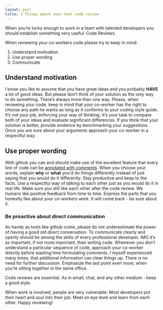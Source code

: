 ```yaml
---
layout: post
title: 3 Things about your next code review
---
```


When you’re lucky enough to work in a team with talented developers you should establish something very useful: Code Reviews.

When reviewing your co-workers code please try to keep in mind:

1. Understand motivation
2. Use proper wording
3. Communicate

## Understand motivation

I know you like to assume that you have great ideas and you probably **HAVE** a lot of good ideas. But please don’t think of your solution as the only way to do something. There’s always more than one way. Please, when reviewing your code, keep in mind that your co-worker has the right to choose any path he wants as long as it conforms to your coding style guide. It’s not your job, enforcing your way of thinking. It’s your task to compare both of your ideas and evaluate significant differences. If you think that your solution is better, provide evidence by benchmarking your suggestions. Once you are sure about your arguments approach your co-worker in a respectful way.

## Use proper wording

With github you can and should make use of the excellent feature that every line of code can be [annotated with comments](https://help.github.com/articles/commenting-on-differences-between-files/).
When you choose your words, explain **why** or **what** you'd do things differently instead of just saying that you would do it differently. Stay productive and keep to the facts. Use a respectful way of talking to each other just as you would do it in real life. Make sure you still like each other after the code review. We humans like positive feedback from time to time. Express the parts that you honestly like about your co-workers work. It will come back - be sure about it.

### Be proactive about direct communication

As handy as tools like github come, please do not underestimate the power of having a good old direct conversation. To communicate clearly and openly should be among the skills of every professional developer. IMO it’s as important, if not more important, than writing code.
Whenever you don’t understand a particular sequence of code, approach your co-worker directly before wasting time formulating comments. I myself experienced many times, that additional information can clear things up. There is no need for further discussion. Emphasize the last point even more, when you’re sitting together in the same office.


Code reviews are essential. As in email, chat, and any other medium - keep a good style.

When work is involved, people are very vulnerable. Most developers put their heart and soul into their job. Meet on eye level and learn from each other. Happy reviewing!
